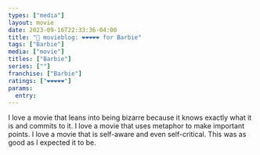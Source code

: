```yaml
---
types: ["media"]
layout: movie
date: 2023-09-16T22:33:36-04:00
title: "🍿 movieblog: ❤️❤️❤️❤️❤️ for Barbie"
tags: ["Barbie"]
media: ["movie"]
titles: ["Barbie"]
series: [""]
franchise: ["Barbie"]
ratings: ["❤️❤️❤️❤️❤️"]
params:
  entry:
---
```

I love a movie that leans into being bizarre because it knows exactly what it is and commits to it. I love a movie that uses metaphor to make important points. I love a movie that is self-aware and even self-critical. This was as good as I expected it to be.
